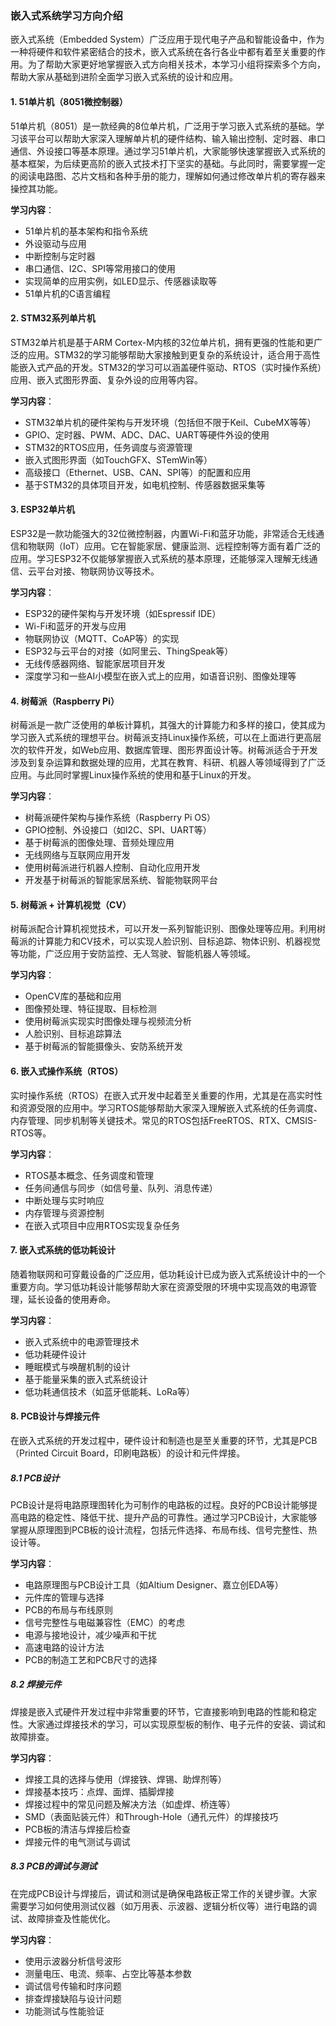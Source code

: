 ### 嵌入式系统学习方向介绍

嵌入式系统（Embedded System）广泛应用于现代电子产品和智能设备中，作为一种将硬件和软件紧密结合的技术，嵌入式系统在各行各业中都有着至关重要的作用。为了帮助大家更好地掌握嵌入式方向相关技术，本学习小组将探索多个方向，帮助大家从基础到进阶全面学习嵌入式系统的设计和应用。

#### 1. 51单片机（8051微控制器）

51单片机（8051）是一款经典的8位单片机，广泛用于学习嵌入式系统的基础。学习该平台可以帮助大家深入理解单片机的硬件结构、输入输出控制、定时器、串口通信、外设接口等基本原理。通过学习51单片机，大家能够快速掌握嵌入式系统的基本框架，为后续更高阶的嵌入式技术打下坚实的基础。与此同时，需要掌握一定的阅读电路图、芯片文档和各种手册的能力，理解如何通过修改单片机的寄存器来操控其功能。

**学习内容**：

- 51单片机的基本架构和指令系统
- 外设驱动与应用
- 中断控制与定时器
- 串口通信、I2C、SPI等常用接口的使用
- 实现简单的应用实例，如LED显示、传感器读取等
- 51单片机的C语言编程

#### 2. STM32系列单片机

STM32单片机是基于ARM Cortex-M内核的32位单片机，拥有更强的性能和更广泛的应用。STM32的学习能够帮助大家接触到更复杂的系统设计，适合用于高性能嵌入式产品的开发。STM32的学习可以涵盖硬件驱动、RTOS（实时操作系统）应用、嵌入式图形界面、复杂外设的应用等内容。

**学习内容**：

- STM32单片机的硬件架构与开发环境（包括但不限于Keil、CubeMX等等）
- GPIO、定时器、PWM、ADC、DAC、UART等硬件外设的使用
- STM32的RTOS应用，任务调度与资源管理
- 嵌入式图形界面（如TouchGFX、STemWin等）
- 高级接口（Ethernet、USB、CAN、SPI等）的配置和应用
- 基于STM32的具体项目开发，如电机控制、传感器数据采集等

#### 3. ESP32单片机

ESP32是一款功能强大的32位微控制器，内置Wi-Fi和蓝牙功能，非常适合无线通信和物联网（IoT）应用。它在智能家居、健康监测、远程控制等方面有着广泛的应用。学习ESP32不仅能够掌握嵌入式系统的基本原理，还能够深入理解无线通信、云平台对接、物联网协议等技术。

**学习内容**：

- ESP32的硬件架构与开发环境（如Espressif IDE）
- Wi-Fi和蓝牙的开发与应用
- 物联网协议（MQTT、CoAP等）的实现
- ESP32与云平台的对接（如阿里云、ThingSpeak等）
- 无线传感器网络、智能家居项目开发
- 深度学习和一些AI小模型在嵌入式上的应用，如语音识别、图像处理等

#### 4. 树莓派（Raspberry Pi）

树莓派是一款广泛使用的单板计算机，其强大的计算能力和多样的接口，使其成为学习嵌入式系统的理想平台。树莓派支持Linux操作系统，可以在上面进行更高层次的软件开发，如Web应用、数据库管理、图形界面设计等。树莓派适合于开发涉及到复杂运算和数据处理的应用，尤其在教育、科研、机器人等领域得到了广泛应用。与此同时掌握Linux操作系统的使用和基于Linux的开发。

**学习内容**：

- 树莓派硬件架构与操作系统（Raspberry Pi OS）
- GPIO控制、外设接口（如I2C、SPI、UART等）
- 基于树莓派的图像处理、音频处理应用
- 无线网络与互联网应用开发
- 使用树莓派进行机器人控制、自动化应用开发
- 开发基于树莓派的智能家居系统、智能物联网平台

#### 5. 树莓派 + 计算机视觉（CV）

树莓派配合计算机视觉技术，可以开发一系列智能识别、图像处理等应用。利用树莓派的计算能力和CV技术，可以实现人脸识别、目标追踪、物体识别、机器视觉等功能，广泛应用于安防监控、无人驾驶、智能机器人等领域。

**学习内容**：

- OpenCV库的基础和应用
- 图像预处理、特征提取、目标检测
- 使用树莓派实现实时图像处理与视频流分析
- 人脸识别、目标追踪算法
- 基于树莓派的智能摄像头、安防系统开发

#### 6. 嵌入式操作系统（RTOS）

实时操作系统（RTOS）在嵌入式开发中起着至关重要的作用，尤其是在高实时性和资源受限的应用中。学习RTOS能够帮助大家深入理解嵌入式系统的任务调度、内存管理、同步机制等关键技术。常见的RTOS包括FreeRTOS、RTX、CMSIS-RTOS等。

**学习内容**：

- RTOS基本概念、任务调度和管理
- 任务间通信与同步（如信号量、队列、消息传递）
- 中断处理与实时响应
- 内存管理与资源控制
- 在嵌入式项目中应用RTOS实现复杂任务

#### 7. 嵌入式系统的低功耗设计

随着物联网和可穿戴设备的广泛应用，低功耗设计已成为嵌入式系统设计中的一个重要方向。学习低功耗设计能够帮助大家在资源受限的环境中实现高效的电源管理，延长设备的使用寿命。

**学习内容**：

- 嵌入式系统中的电源管理技术
- 低功耗硬件设计
- 睡眠模式与唤醒机制的设计
- 基于能量采集的嵌入式系统设计
- 低功耗通信技术（如蓝牙低能耗、LoRa等）

#### 8. PCB设计与焊接元件

在嵌入式系统的开发过程中，硬件设计和制造也是至关重要的环节，尤其是PCB（Printed Circuit Board，印刷电路板）的设计和元件焊接。

##### 8.1 PCB设计

PCB设计是将电路原理图转化为可制作的电路板的过程。良好的PCB设计能够提高电路的稳定性、降低干扰、提升产品的可靠性。通过学习PCB设计，大家能够掌握从原理图到PCB板的设计流程，包括元件选择、布局布线、信号完整性、热设计等。

**学习内容**：

- 电路原理图与PCB设计工具（如Altium Designer、嘉立创EDA等）
- 元件库的管理与选择
- PCB的布局与布线原则
- 信号完整性与电磁兼容性（EMC）的考虑
- 电源与接地设计，减少噪声和干扰
- 高速电路的设计方法
- PCB的制造工艺和PCB尺寸的选择

##### 8.2 焊接元件

焊接是嵌入式硬件开发过程中非常重要的环节，它直接影响到电路的性能和稳定性。大家通过焊接技术的学习，可以实现原型板的制作、电子元件的安装、调试和故障排查。

**学习内容**：

- 焊接工具的选择与使用（焊接铁、焊锡、助焊剂等）
- 焊接基本技巧：点焊、面焊、插脚焊接
- 焊接过程中的常见问题及解决方法（如虚焊、桥连等）
- SMD（表面贴装元件）和Through-Hole（通孔元件）的焊接技巧
- PCB板的清洁与焊接后检查
- 焊接元件的电气测试与调试

##### 8.3 PCB的调试与测试

在完成PCB设计与焊接后，调试和测试是确保电路板正常工作的关键步骤。大家需要学习如何使用测试仪器（如万用表、示波器、逻辑分析仪等）进行电路的调试、故障排查及性能优化。

**学习内容**：

- 使用示波器分析信号波形
- 测量电压、电流、频率、占空比等基本参数
- 调试信号传输和时序问题
- 排查焊接缺陷与设计问题
- 功能测试与性能验证

